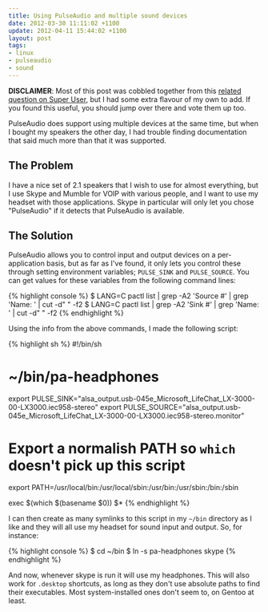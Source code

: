 ```yaml
---
title: Using PulseAudio and multiple sound devices
date: 2012-03-30 11:11:02 +1100
update: 2012-04-11 15:44:02 +1100
layout: post
tags:
- linux
- pulseaudio
- sound
---
```


**DISCLAIMER**: Most of this post was cobbled together from this [related question on Super User][su-post],
but I had some extra flavour of my own to add. If you found this useful, you should
jump over there and vote them up too.

PulseAudio does support using multiple devices at the same time, but when I bought my
speakers the other day, I had trouble finding documentation that said much more than
that it was supported.

The Problem
-----------

I have a nice set of 2.1 speakers that I wish to use for almost everything, but I use
Skype and Mumble for VOIP with various people, and I want to use my headset with those
applications. Skype in particular will only let you chose "PulseAudio" if it detects
that PulseAudio is available.

The Solution
------------

PulseAudio allows you to control input and output devices on a per-application basis,
but as far as I've found, it only lets you control these through setting environment
variables; `PULSE_SINK` and `PULSE_SOURCE`. You can get values for these variables
from the following command lines:

{% highlight console %}
$ LANG=C pactl list | grep -A2 'Source #' | grep 'Name: ' | cut -d" " -f2
$ LANG=C pactl list | grep -A2 'Sink #' | grep 'Name: ' | cut -d" " -f2
{% endhighlight %}

Using the info from the above commands, I made the following script:

{% highlight sh %}
#!/bin/sh
# ~/bin/pa-headphones

export PULSE_SINK="alsa_output.usb-045e_Microsoft_LifeChat_LX-3000-00-LX3000.iec958-stereo"
export PULSE_SOURCE="alsa_output.usb-045e_Microsoft_LifeChat_LX-3000-00-LX3000.iec958-stereo.monitor"

# Export a normalish PATH so `which` doesn't pick up this script
export PATH=/usr/local/bin:/usr/local/sbin:/usr/bin:/usr/sbin:/bin:/sbin

exec $(which $(basename $0)) $*
{% endhighlight %}

I can then create as many symlinks to this script in my `~/bin` directory as I like
and they will all use my headset for sound input and output. So, for instance:

{% highlight console %}
$ cd ~/bin
$ ln -s pa-headphones skype
{% endhighlight %}

And now, whenever skype is run it will use my headphones. This will also work for
`.desktop` shortcuts, as long as they don't use absolute paths to find their
executables. Most system-installed ones don't seem to, on Gentoo at least.

  [su-post]: http://superuser.com/q/182149/5313
